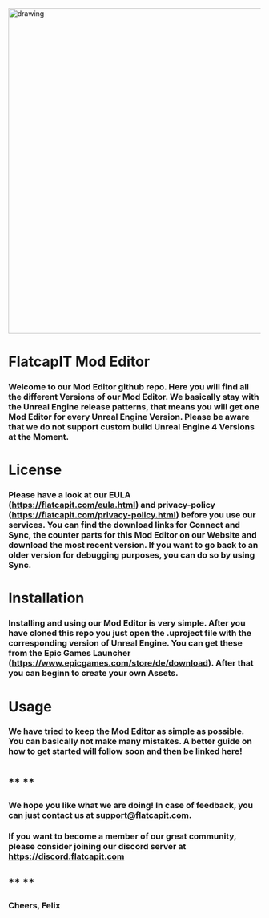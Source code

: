 <img src="https://flatcapit.com/branding/OpenGraph.png" alt="drawing" width="650"/>

#
# **FlatcapIT Mod Editor**
### Welcome to our Mod Editor github repo. Here you will find all the different Versions of our Mod Editor. We basically stay with the Unreal Engine release patterns, that means you will get one Mod Editor for every Unreal Engine Version. Please be aware that we do not support custom build Unreal Engine 4 Versions at the Moment. 

# License
### Please have a look at our EULA (https://flatcapit.com/eula.html) and privacy-policy (https://flatcapit.com/privacy-policy.html) before you use our services. You can find the download links for Connect and Sync, the counter parts for this Mod Editor on our Website and download the most recent version. If you want to go back to an older version for debugging purposes, you can do so by using Sync.

# Installation
### Installing and using our Mod Editor is very simple. After you have cloned this repo you just open the **.uproject** file with the corresponding version of Unreal Engine. You can get these from the Epic Games Launcher (https://www.epicgames.com/store/de/download). After that you can beginn to create your own Assets.

# Usage
### We have tried to keep the Mod Editor as simple as possible. You can basically not make many mistakes. A better guide on how to get started will follow soon and then be linked here!
#
## ** **
### We hope you like what we are doing! In case of feedback, you can just contact us at support@flatcapit.com.
### If you want to become a member of our great community, please consider joining our discord server at https://discord.flatcapit.com 
## ** ** 
### Cheers, Felix
